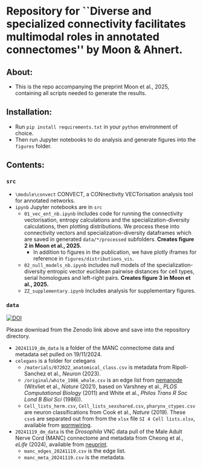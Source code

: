 # Repository for ``Diverse and specialized connectivity facilitates multimodal roles in annotated connectomes'' by Moon & Ahnert. 

## About:
- This is the repo accompanying the preprint Moon et al., 2025, containing all scripts needed to generate the results. 

## Installation:
- Run ```pip install requirements.txt``` in your ```python``` environment of choice.
- Then run Jupyter notebooks to do analysis and generate figures into the ```figures``` folder. 

## Contents:
### ```src``` 
- ```\module\convect``` CONVECT, a CONnectivity VECTorisation analysis tool for annotated networks. 
- ```ipynb``` Jupyter notebooks are in ```src```
    - ```01_vec_ent_nb.ipynb``` includes code for running the connectivity vectorisation, entropy calculations and the specialization-diversity calculations, then plotting distributions. We process these into connectivity vectors and specialization-diversity dataframes which are saved in generated ```data/*/processed``` subfolders. **Creates figure 2 in Moon et al., 2025.** 
        - In addition to figures in the publication, we have plotly iframes for reference in ```figures/distributions_vis```. 
    - ```02_null_models_nb.ipynb``` includes null models of the specialization-diversity entropic vector euclidean pairwise distances for cell types, serial homologues and left-right pairs. **Creates figure 3 in Moon et al., 2025.**
    - ```ZZ_supplementary.ipynb``` includes analysis for supplementary figures. 

###  ```data```

[![DOI](https://zenodo.org/badge/DOI/10.5281/zenodo.15052465.svg)](https://doi.org/10.5281/zenodo.15052465)

Please download from the Zenodo link above and save into the repository directory.
- ```20241119_dm_data``` is a folder of the MANC connectome data and metadata set pulled on 19/11/2024. 
- ```celegans``` is a folder for celegans 
    - ```/materials/072022_anatomical_class.csv``` is metadata from Ripoll-Sanchez et al., _Neuron_ (2023).
    - ```/original/white_1986_whole.csv``` is an edge list from [nemanode](www.nemanode.org) (Witvliet et al., _Nature_ (2021), based on Varshney et al., _PLOS Computational Biology_ (2011) and White et al., _Philos Trans R Soc Lond B Biol Sci_ (1986)).
    - ```Cell_lists_herm.csv```,  ```Cell_lists_sexshared.csv```,  ```pharynx_ctypes.csv``` are neuron classifications from Cook et al., _Nature_ (2019). These ```csv```s are separated out from from the ```xlsx``` file ```SI 4 Cell lists.xlsx```, available from [wormwiring](https://wormwiring.org/pages/adjacency.html). 
- ```20241119_dm_data``` is the _Drosophila_ VNC data pull of the Male Adult Nerve Cord (MANC) connectome and metadata from Cheong et al., _eLife_ (2024), available from [neuprint](https://neuprint.janelia.org/). 
    - ```manc_edges_20241119.csv``` is the edge list. 
    - ```manc_meta_20241119.csv``` is the metadata.





